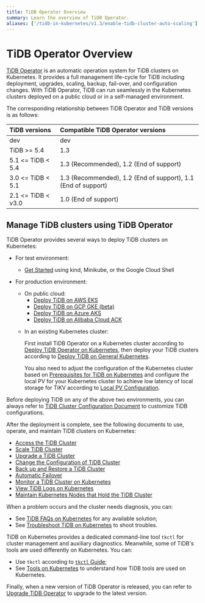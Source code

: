 ```yaml
---
title: TiDB Operator Overview
summary: Learn the overview of TiDB Operator.
aliases: ['/tidb-in-kubernetes/v1.3/enable-tidb-cluster-auto-scaling']
---
```


# TiDB Operator Overview

[TiDB Operator](https://github.com/pingcap/tidb-operator) is an automatic operation system for TiDB clusters on Kubernetes. It provides a full management life-cycle for TiDB including deployment, upgrades, scaling, backup, fail-over, and configuration changes. With TiDB Operator, TiDB can run seamlessly in the Kubernetes clusters deployed on a public cloud or in a self-managed environment.

The corresponding relationship between TiDB Operator and TiDB versions is as follows:

| TiDB versions | Compatible TiDB Operator versions |
|:---|:---|
| dev               | dev                 |
| TiDB >= 5.4       | 1.3                 |
| 5.1 <= TiDB < 5.4 | 1.3 (Recommended), 1.2 (End of support)      |
| 3.0 <= TiDB < 5.1 | 1.3 (Recommended), 1.2 (End of support), 1.1 (End of support) |
| 2.1 <= TiDB < v3.0| 1.0 (End of support)       |

## Manage TiDB clusters using TiDB Operator

TiDB Operator provides several ways to deploy TiDB clusters on Kubernetes:

+ For test environment:

    - [Get Started](get-started.md) using kind, Minikube, or the Google Cloud Shell

+ For production environment:

    + On public cloud:
        - [Deploy TiDB on AWS EKS](deploy-on-aws-eks.md)
        - [Deploy TiDB on GCP GKE (beta)](deploy-on-gcp-gke.md)
        - [Deploy TiDB on Azure AKS](deploy-on-azure-aks.md)
        - [Deploy TiDB on Alibaba Cloud ACK](deploy-on-alibaba-cloud.md)

    - In an existing Kubernetes cluster:

        First install TiDB Operator on a Kubernetes cluster according to [Deploy TiDB Operator on Kubernetes](deploy-tidb-operator.md), then deploy your TiDB clusters according to [Deploy TiDB on General Kubernetes](deploy-on-general-kubernetes.md).

        You also need to adjust the configuration of the Kubernetes cluster based on [Prerequisites for TiDB on Kubernetes](prerequisites.md) and configure the local PV for your Kubernetes cluster to achieve low latency of local storage for TiKV according to [Local PV Configuration](configure-storage-class.md#local-pv-configuration).

Before deploying TiDB on any of the above two environments, you can always refer to [TiDB Cluster Configuration Document](configure-a-tidb-cluster.md) to customize TiDB configurations.

After the deployment is complete, see the following documents to use, operate, and maintain TiDB clusters on Kubernetes:

+ [Access the TiDB Cluster](access-tidb.md)
+ [Scale TiDB Cluster](scale-a-tidb-cluster.md)
+ [Upgrade a TiDB Cluster](upgrade-a-tidb-cluster.md)
+ [Change the Configuration of TiDB Cluster](configure-a-tidb-cluster.md)
+ [Back up and Restore a TiDB Cluster](backup-restore-overview.md)
+ [Automatic Failover](use-auto-failover.md)
+ [Monitor a TiDB Cluster on Kubernetes](monitor-a-tidb-cluster.md)
+ [View TiDB Logs on Kubernetes](view-logs.md)
+ [Maintain Kubernetes Nodes that Hold the TiDB Cluster](maintain-a-kubernetes-node.md)

When a problem occurs and the cluster needs diagnosis, you can:

+ See [TiDB FAQs on Kubernetes](faq.md) for any available solution;
+ See [Troubleshoot TiDB on Kubernetes](tips.md) to shoot troubles.

TiDB on Kubernetes provides a dedicated command-line tool `tkctl` for cluster management and auxiliary diagnostics. Meanwhile, some of TiDB's tools are used differently on Kubernetes. You can:

+ Use `tkctl` according to [`tkctl` Guide](use-tkctl.md );
+ See [Tools on Kubernetes](tidb-toolkit.md) to understand how TiDB tools are used on Kubernetes.

Finally, when a new version of TiDB Operator is released, you can refer to [Upgrade TiDB Operator](upgrade-tidb-operator.md) to upgrade to the latest version.
